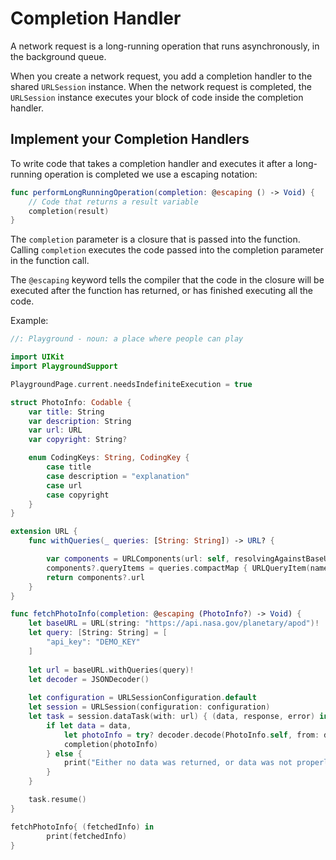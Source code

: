 # Completion Handler

A network request is a long-running operation that runs asynchronously, in the background queue.

When you create a network request, you add a completion handler to the shared `URLSession` instance. When the network request is completed, the `URLSession` instance executes your block of code inside the completion handler.

## Implement your Completion Handlers

To write code that takes a completion handler and executes it after a long-running operation is completed we use a escaping notation:

```Swift
func performLongRunningOperation(completion: @escaping () -> Void) {
    // Code that returns a result variable
    completion(result)
}
```

The `completion` parameter is a closure that is passed into the function. Calling `completion` executes the code passed into the completion parameter in the function call.

The `@escaping` keyword tells the compiler that the code in the closure will be executed after the function has returned, or has finished executing all the code.

Example:

```Swift
//: Playground - noun: a place where people can play

import UIKit
import PlaygroundSupport

PlaygroundPage.current.needsIndefiniteExecution = true

struct PhotoInfo: Codable {
    var title: String
    var description: String
    var url: URL
    var copyright: String?

    enum CodingKeys: String, CodingKey {
        case title
        case description = "explanation"
        case url
        case copyright
    }
}

extension URL {
    func withQueries(_ queries: [String: String]) -> URL? {

        var components = URLComponents(url: self, resolvingAgainstBaseURL: true)
        components?.queryItems = queries.compactMap { URLQueryItem(name: $0.0, value: $0.1)}
        return components?.url
    }
}

func fetchPhotoInfo(completion: @escaping (PhotoInfo?) -> Void) {
    let baseURL = URL(string: "https://api.nasa.gov/planetary/apod")!
    let query: [String: String] = [
        "api_key": "DEMO_KEY"
    ]
    
    let url = baseURL.withQueries(query)!
    let decoder = JSONDecoder()
    
    let configuration = URLSessionConfiguration.default
    let session = URLSession(configuration: configuration)
    let task = session.dataTask(with: url) { (data, response, error) in
        if let data = data,
            let photoInfo = try? decoder.decode(PhotoInfo.self, from: data) {
            completion(photoInfo)
        } else {
            print("Either no data was returned, or data was not properly decoded.")
        }
    }

    task.resume()
}

fetchPhotoInfo{ (fetchedInfo) in
        print(fetchedInfo)
}


```
